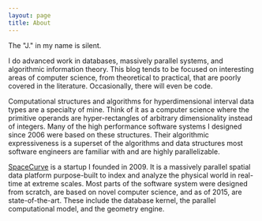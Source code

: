```yaml
---
layout: page
title: About
---
```



The "J." in my name is silent. 

I do advanced work in databases, massively parallel systems, and algorithmic information theory. This blog tends to be focused on interesting areas of computer science, from theoretical to practical, that are poorly covered in the literature. Occasionally, there will even be code.

Computational structures and algorithms for hyperdimensional interval data types are a specialty of mine. Think of it as a computer science where the primitive operands are hyper-rectangles of arbitrary dimensionality instead of integers. Many of the high performance software systems I designed since 2006 were based on these structures. Their algorithmic expressiveness is a superset of the algorithms and data structures most software engineers are familiar with and are highly parallelizable.

[SpaceCurve](http://www.spacecurve.com) is a startup I founded in 2009. It is a massively parallel spatial data platform purpose-built to index and analyze the physical world in real-time at extreme scales. Most parts of the software system were designed from scratch, are based on novel computer science, and as of 2015, are state-of-the-art. These include the database kernel, the parallel computational model, and the geometry engine. 


